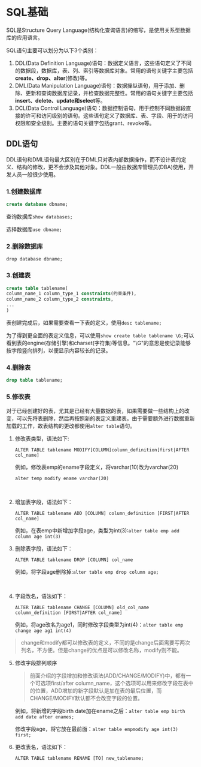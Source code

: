 # SQL基础

SQL是Structure Query Language(结构化查询语言)的缩写，是使用关系型数据库的应用语言。

SQL语句主要可以划分为以下3个类别：

1. DDL(Data Definition Language)语句：数据定义语言，这些语句定义了不同的数据段，数据库，表、列、索引等数据库对象。常用的语句关键字主要包括**create、drop、alter**(修改)等。
2. DML(Data Manipulation Language)语句：数据操纵语句，用于添加、删除、更新和查询数据库记录，并检查数据完整性。常用的语句关键字主要包括**insert、delete、update和select**等。
3. DCL(Data Control Language)语句：数据控制语句，用于控制不同数据段直接的许可和访问级别的语句。这些语句定义了数据库、表、字段、用于的访问权限和安全级别。主要的语句关键字包括grant、revoke等。



## DDL语句

DDL语句和DML语句最大区别在于DML只对表内部数据操作，而不设计表的定义、结构的修改，更不会涉及其他对象。DDL一般由数据库管理员(DBA)使用，开发人员一般很少使用。



### 1.创建数据库

```sql
create database dbname;
```

查询数据库`show databases;`

选择数据库`use dbname;`



### 2.删除数据库

```
drop database dbname;
```



### 3.创建表

```sql
create table tablename(
column_name_1 column_type_1 constraints(约束条件),
column_name_2 column_type_2 constraints,
...
)
```

表创建完成后，如果需要查看一下表的定义，使用`desc tablename;`

为了得到更全面的表定义信息，可以使用`show create table tablename \G;`可以看到表的engine(存储引擎)和charset(字符集)等信息。"\G"的意思是使记录能够按字段竖向排列，以便显示内容较长的记录。



### 4.删除表

```sql
drop table tablename;
```



### 5.修改表

对于已经创建好的表，尤其是已经有大量数据的表，如果需要做一些结构上的改变，可以先将表删除，然后再按照新的表定义重建表。由于需要额外进行数据重新加载的工作，故表结构的更改都使用`alter table`语句。

1. 修改表类型，语法如下:

   `ALTER TABLE tablename MODIFY[COLUMN]column_definition[first|AFTER col_name]`

   例如，修改表emp的ename字段定义，将varchar(10)改为varchar(20)

   `alter temp modify ename varchar(20)`

   ​

2. 增加表字段，语法如下：

   `ALTER TABLE tablename ADD [COLUMN] column_definition [FIRST|AFTER col_name]`

   例如，在表emp中新增加字段age，类型为int(3):`alter table emp add column age int(3)`



3. 删除表字段，语法如下：

   `ALTER TABLE tablename DROP [COLUMN] col_name`

   例如，将字段age删除掉:`alter table emp drop column age;`

   ​


4. 字段改名，语法如下：

   `ALTER TABLE tablename CHANGE [COLUMN] old_col_name column_definition [FIRST|AFTER col_name]`

   例如，将age改名为age1，同时修改字段类型为int(4)：`alter table emp change age ag1 int(4)`

> change和modify都可以修改表的定义，不同的是change后面需要写两次列名，不方便。但是change的优点是可以修改名称，modify则不能。



5. 修改字段排列顺序

   > 前面介绍的字段增加和修改语法(ADD/CHANGE/MODIFY)中，都有一个可选项first/after column_name，这个选项可以用来修改字段在表中的位置，ADD增加的新字段默认是加在表的最后位置，而CHANGE/MODIFY默认都不会改变字段的位置。

   例如，将新增的字段birth date加在ename之后：`alter table emp birth add date after enames;`

   修改字段age，将它放在最前面：`alter table empmodify age int(3) first;`



6. 更改表名，语法如下：

   `ALTER TABLE tablename RENAME [TO] new_tablename;`